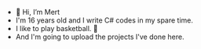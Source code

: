 - 👋 Hi, I’m Mert
- I'm 16 years old and I write C# codes in my spare time.
- I like to play basketball. 🏀
- And I'm going to upload the projects I've done here.

<!---
mertkacarr/mertkacarr is a ✨ special ✨ repository because its `README.md` (this file) appears on your GitHub profile.
You can click the Preview link to take a look at your changes.
--->
